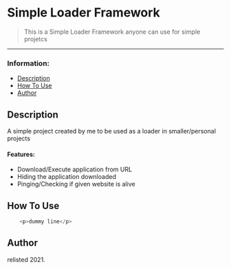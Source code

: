 # Simple Loader Framework

> This is a Simple Loader Framework anyone can use for simple projetcs

---

### Information:
- [Description](#description)
- [How To Use](#how-to-use)
- [Author](#author-info)

## Description

A simple project created by me to be used as a loader in smaller/personal projects

#### Features:

- Download/Execute application from URL
- Hiding the application downloaded
- Pinging/Checking if given website is alive

## How To Use

```c++
    <p>dummy line</p>
```

## Author

relisted 2021.